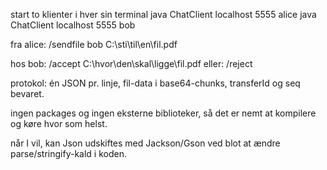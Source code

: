 start to klienter i hver sin terminal
java ChatClient localhost 5555 alice
java ChatClient localhost 5555 bob

fra alice:
/sendfile bob C:\sti\til\en\fil.pdf

hos bob:
/accept <transferId> C:\hvor\den\skal\ligge\fil.pdf
eller:
/reject <transferId>

protokol: én JSON pr. linje, fil-data i base64-chunks, transferId og seq bevaret.

ingen packages og ingen eksterne biblioteker, så det er nemt at kompilere og køre hvor som helst.

når I vil, kan Json udskiftes med Jackson/Gson ved blot at ændre parse/stringify-kald i koden.

